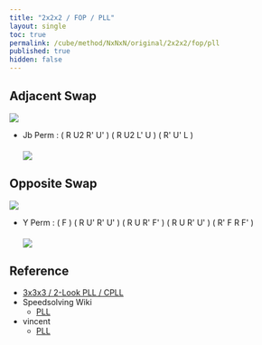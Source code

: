 ```yaml
---
title: "2x2x2 / FOP / PLL"
layout: single
toc: true
permalink: /cube/method/NxNxN/original/2x2x2/fop/pll
published: true
hidden: false
---
```


<head>
  <base target="_blank">
  <style>
    img {
      max-width:150px;
    }
    .img-wrapper {
      margin: 20px 0px;
    }
  </style>
</head>



## Adjacent Swap

<img src="https://www.speedsolving.com/wiki/images/c/c0/2X2X2Algos-T.jpg">

- Jb Perm : ( R U2 R' U' ) ( R U2 L' U ) ( R' U' L )
  <div class="img-wrapper">
    <a href="https://alpha.twizzle.net/edit/?puzzle=2x2x2&setup-anchor=end&stickering=PLL&alg=R+U2%27+R%27+U%27+R+U2+L%27+U+R%27+U%27+L">
      <img src="https://user-images.githubusercontent.com/92285528/219829040-e2180ec9-91ea-475f-99a3-fb5a6aac42c0.png">
    </a>
  </div>



## Opposite Swap

<img src="https://www.speedsolving.com/wiki/images/d/df/2X2X2Algos-Y.jpg">

- Y Perm : ( F ) ( R U' R' U' ) ( R U R' F' ) ( R U R' U' ) ( R' F R F' )
  <div class="img-wrapper">
    <a href="https://alpha.twizzle.net/edit/?puzzle=2x2x2&setup-anchor=end&stickering=PLL&alg=F+R+U%27+R%27+U%27+R+U+R%27+F%27+R+U+R%27+U%27+R%27+F+R+F%27">
      <img src="https://user-images.githubusercontent.com/92285528/215316575-3bec725d-ab4a-49ff-beec-76f3e268a27b.png">
    </a>
  </div>



## Reference

- [3x3x3 / 2-Look PLL / CPLL](/cube/method/NxNxN/original/3x3x3/2_look_pll/cpll)
- Speedsolving Wiki
  - [PLL](https://www.speedsolving.com/wiki/index.php/PLL_(2x2x2))
- vincent
  - [PLL](https://m.blog.naver.com/vincentcube/60134585117)
